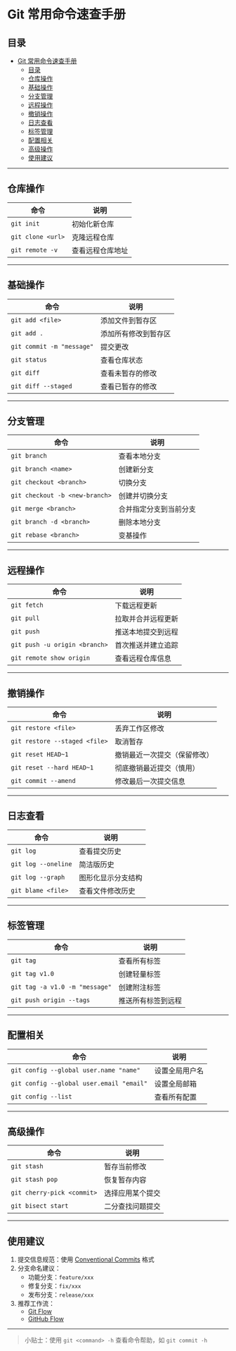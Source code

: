# Git 常用命令速查手册

## 目录
- [Git 常用命令速查手册](#git-常用命令速查手册)
  - [目录](#目录)
  - [仓库操作](#仓库操作)
  - [基础操作](#基础操作)
  - [分支管理](#分支管理)
  - [远程操作](#远程操作)
  - [撤销操作](#撤销操作)
  - [日志查看](#日志查看)
  - [标签管理](#标签管理)
  - [配置相关](#配置相关)
  - [高级操作](#高级操作)
  - [使用建议](#使用建议)

---

## 仓库操作
| 命令 | 说明 |
|------|------|
| `git init` | 初始化新仓库 |
| `git clone <url>` | 克隆远程仓库 |
| `git remote -v` | 查看远程仓库地址 |

---

## 基础操作
| 命令 | 说明 |
|------|------|
| `git add <file>` | 添加文件到暂存区 |
| `git add .` | 添加所有修改到暂存区 |
| `git commit -m "message"` | 提交更改 |
| `git status` | 查看仓库状态 |
| `git diff` | 查看未暂存的修改 |
| `git diff --staged` | 查看已暂存的修改 |

---

## 分支管理
| 命令 | 说明 |
|------|------|
| `git branch` | 查看本地分支 |
| `git branch <name>` | 创建新分支 |
| `git checkout <branch>` | 切换分支 |
| `git checkout -b <new-branch>` | 创建并切换分支 |
| `git merge <branch>` | 合并指定分支到当前分支 |
| `git branch -d <branch>` | 删除本地分支 |
| `git rebase <branch>` | 变基操作 |

---

## 远程操作
| 命令 | 说明 |
|------|------|
| `git fetch` | 下载远程更新 |
| `git pull` | 拉取并合并远程更新 |
| `git push` | 推送本地提交到远程 |
| `git push -u origin <branch>` | 首次推送并建立追踪 |
| `git remote show origin` | 查看远程仓库信息 |

---

## 撤销操作
| 命令 | 说明 |
|------|------|
| `git restore <file>` | 丢弃工作区修改 |
| `git restore --staged <file>` | 取消暂存 |
| `git reset HEAD~1` | 撤销最近一次提交（保留修改）|
| `git reset --hard HEAD~1` | 彻底撤销最近提交（慎用）|
| `git commit --amend` | 修改最后一次提交信息 |

---

## 日志查看
| 命令 | 说明 |
|------|------|
| `git log` | 查看提交历史 |
| `git log --oneline` | 简洁版历史 |
| `git log --graph` | 图形化显示分支结构 |
| `git blame <file>` | 查看文件修改历史 |

---

## 标签管理
| 命令 | 说明 |
|------|------|
| `git tag` | 查看所有标签 |
| `git tag v1.0` | 创建轻量标签 |
| `git tag -a v1.0 -m "message"` | 创建附注标签 |
| `git push origin --tags` | 推送所有标签到远程 |

---

## 配置相关
| 命令 | 说明 |
|------|------|
| `git config --global user.name "name"` | 设置全局用户名 |
| `git config --global user.email "email"` | 设置全局邮箱 |
| `git config --list` | 查看所有配置 |

---

## 高级操作
| 命令 | 说明 |
|------|------|
| `git stash` | 暂存当前修改 |
| `git stash pop` | 恢复暂存内容 |
| `git cherry-pick <commit>` | 选择应用某个提交 |
| `git bisect start` | 二分查找问题提交 |

---

## 使用建议
1. 提交信息规范：使用 [Conventional Commits](https://www.conventionalcommits.org/) 格式
2. 分支命名建议：
   - 功能分支：`feature/xxx`
   - 修复分支：`fix/xxx`
   - 发布分支：`release/xxx`
3. 推荐工作流：
   - [Git Flow](https://nvie.com/posts/a-successful-git-branching-model/)
   - [GitHub Flow](https://guides.github.com/introduction/flow/)

---

> 小贴士：使用 `git <command> -h` 查看命令帮助，如 `git commit -h`